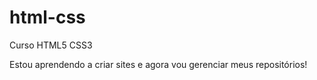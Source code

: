 # html-css
 Curso HTML5 CSS3

 Estou aprendendo a criar sites e agora vou gerenciar meus repositórios!
